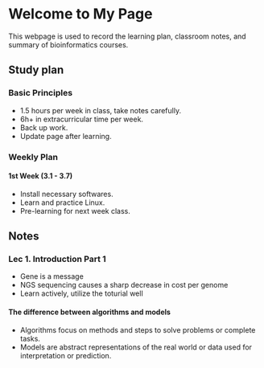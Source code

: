 # Welcome to My Page

This webpage is used to record the learning plan, classroom notes, and summary of bioinformatics courses.

## Study plan
### Basic Principles
- 1.5 hours per week in class, take notes carefully.
- 6h+ in extracurricular time per week.
- Back up work.
- Update page after learning.
### Weekly Plan
#### 1st Week (3.1 - 3.7)
- Install necessary softwares.
- Learn and practice Linux.
- Pre-learning for next week class.

## Notes
### Lec 1. Introduction Part 1
- Gene is a message
- NGS sequencing causes a sharp decrease in cost per genome
- Learn actively, utilize the toturial well
#### The difference between algorithms and models
- Algorithms focus on methods and steps to solve problems or complete tasks.
- Models are abstract representations of the real world or data used for interpretation or prediction.
